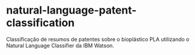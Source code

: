 # natural-language-patent-classification
Classificação de resumos de patentes sobre o bioplástico PLA utilizando o Natural Language Classifier da IBM Watson. 
